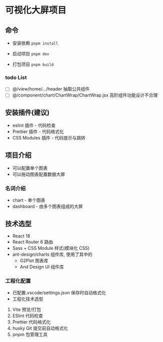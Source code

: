# 可视化大屏项目

## 命令

- 安装依赖 `pnpm install`

- 启动项目 `pnpm dev`

- 打包项目 `pnpm build`

### todo List

- [ ] @/view/home/.../header 抽取公共组件
- [ ] @/component/chart/ChartWrap/ChartWrap.jsx 高阶组件功能设计不合理

## 安装插件(建议)

- eslint 插件 - 代码检查
- Prettier 插件 - 代码格式化
- CSS Modules 插件 - 代码提示与跳转

## 项目介绍

- 可以配置单个图表
- 可以拖动图表配置数据大屏

### 名词介绍

- chart - 单个图表
- dashboard - 由多个图表组成的大屏

## 技术选型

- React 18
- React Router 6 路由
- Sass + CSS Module 样式(模块化 CSS)
- ant-design/charts 组件库, 使用了其中的
  - G2Plot 图表库
  - And Design UI 组件库

### 工程化配置

- 已配置.vscode/settings.json 保存时自动格式化
- 工程化技术选型

1. Vite 预览/打包
2. ESlint 代码检查
3. Prettier 代码格式化
4. husky Git 提交前自动格式化
5. pnpm 包管理工具
